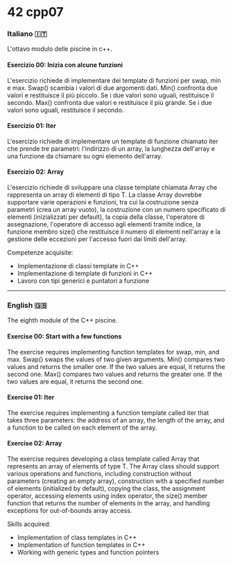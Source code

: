 # 42 cpp07

<h3> Italiano 🇮🇹</h3>
L'ottavo modulo delle piscine in c++.

<h4>Esercizio 00: Inizia con alcune funzioni</h4>
L'esercizio richiede di implementare dei template di funzioni per swap, min e max.
Swap() scambia i valori di due argomenti dati.
Min() confronta due valori e restituisce il più piccolo. Se i due valori sono uguali, restituisce il secondo.
Max() confronta due valori e restituisce il più grande. Se i due valori sono uguali, restituisce il secondo.

<h4>Esercizio 01: Iter</h4>
L'esercizio richiede di implementare un template di funzione chiamato iter che prende tre parametri: l'indirizzo di un array, la lunghezza dell'array e una funzione da chiamare su ogni elemento dell'array.

<h4>Esercizio 02: Array</h4>
L'esercizio richiede di sviluppare una classe template chiamata Array che rappresenta un array di elementi di tipo T. La classe Array dovrebbe supportare varie operazioni e funzioni, tra cui la costruzione senza parametri (crea un array vuoto), la costruzione con un numero specificato di elementi (inizializzati per default), la copia della classe, l'operatore di assegnazione, l'operatore di accesso agli elementi tramite indice, la funzione membro size() che restituisce il numero di elementi nell'array e la gestione delle eccezioni per l'accesso fuori dai limiti dell'array.

Competenze acquisite:

- Implementazione di classi template in C++
- Implementazione di template di funzioni in C++
- Lavoro con tipi generici e puntatori a funzione

-------------------

<h3> English 🇬🇧</h3>
The eighth module of the C++ piscine.

<h4>Exercise 00: Start with a few functions</h4>
The exercise requires implementing function templates for swap, min, and max.
Swap() swaps the values of two given arguments.
Min() compares two values and returns the smaller one. If the two values are equal, it returns the second one.
Max() compares two values and returns the greater one. If the two values are equal, it returns the second one.

<h4>Exercise 01: Iter</h4>
The exercise requires implementing a function template called iter that takes three parameters: the address of an array, the length of the array, and a function to be called on each element of the array.

<h4>Exercise 02: Array</h4>
The exercise requires developing a class template called Array that represents an array of elements of type T. The Array class should support various operations and functions, including construction without parameters (creating an empty array), construction with a specified number of elements (initialized by default), copying the class, the assignment operator, accessing elements using index operator, the size() member function that returns the number of elements in the array, and handling exceptions for out-of-bounds array access.

Skills acquired:
- Implementation of class templates in C++
- Implementation of function templates in C++
- Working with generic types and function pointers
